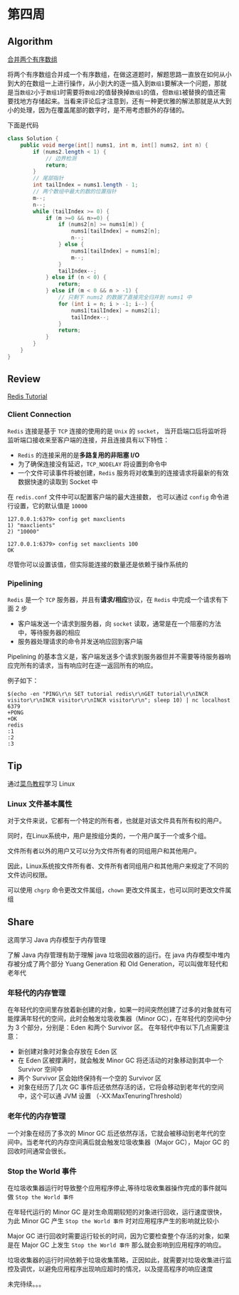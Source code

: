 # 第四周
## Algorithm
[合并两个有序数组](https://leetcode-cn.com/explore/interview/card/top-interview-quesitons-in-2018/261/before-you-start/1109/)

将两个有序数组合并成一个有序数组，在做这道题时，解题思路一直放在如何从小到大的在数组一上进行操作，从小到大的逐一插入到`数组1`要解决一个问题，那就是当`数组2`小于`数组1`时需要将`数组2`的值替换掉`数组1`的值，但`数组1`被替换的值还需要找地方存储起来。当看来评论后才注意到，还有一种更优雅的解法那就是从大到小的处理，因为在覆盖尾部的数字时，是不用考虑额外的存储的。

下面是代码
```java
class Solution {
    public void merge(int[] nums1, int m, int[] nums2, int n) {
        if (nums2.length < 1) {
            // 边界检测
            return;
        }
        // 尾部指针
        int tailIndex = nums1.length - 1;
        // 两个数组中最大的数的位置指针
        m--;
        n--;
        while (tailIndex >= 0) {
            if (m >=0 && n>=0) {
                if (nums2[n] >= nums1[m]) {
                    nums1[tailIndex] = nums2[n];
                    n--;
                } else {
                    nums1[tailIndex] = nums1[m];
                    m--;
                }
                tailIndex--;
            } else if (n < 0) {
                return;
            } else if (m < 0 && n > -1) {
                // 只剩下 nums2 的数据了直接完全归并到 nums1 中
                for (int i = n; i > -1; i--) {
                    nums1[tailIndex] = nums2[i];
                    tailIndex--;
                }
                return;
            }
        }
    }
}
```

## Review
[Redis Tutorial](https://www.tutorialspoint.com/redis/redis_client_connection.htm)

### Client Connection
`Redis` 连接是基于 `TCP` 连接的使用的是 `Unix` 的 `socket`， 当开启端口后将监听将监听端口接收来至客户端的连接，并且连接具有以下特性：
 - `Redis` 的连接采用的是**多路复用的非阻塞 I/O**
 - 为了确保连接没有延迟，`TCP_NODELAY` 将设置到命令中
 - 一个文件可读事件将被创建，`Redis` 服务将对收集到的连接请求将最新的有效数据快速的读取到 Socket 中

在 `redis.conf` 文件中可以配置客户端的最大连接数， 也可以通过 `config` 命令进行设置，它的默认值是 `10000`
```shell
127.0.0.1:6379> config get maxclients
1) "maxclients"
2) "10000"

127.0.0.1:6379> config set maxclients 100
OK
```
尽管你可以设置该值，但实际能连接的数量还是依赖于操作系统的

### Pipelining
`Redis` 是一个 `TCP` 服务器，并且有**请求/相应**协议，在 `Redis` 中完成一个请求有下面 2 步
 - 客户端发送一个请求到服务器，向 `socket` 读取，通常是在一个阻塞的方法中，等待服务器的相应
 - 服务器处理请求的命令并发送响应回到客户端

Pipelining 的基本含义是，客户端发送多个请求到服务器但并不需要等待服务器响应完所有的请求，当有响应时在逐一返回所有的响应。

例子如下：
```shell
$(echo -en "PING\r\n SET tutorial redis\r\nGET tutorial\r\nINCR 
visitor\r\nINCR visitor\r\nINCR visitor\r\n"; sleep 10) | nc localhost 6379  
+PONG 
+OK 
redis 
:1 
:2 
:3 
```

## Tip
通过[菜鸟教程](https://www.runoob.com/linux/linux-file-attr-permission.html)学习 Linux
### Linux 文件基本属性
对于文件来说，它都有一个特定的所有者，也就是对该文件具有所有权的用户。

同时，在Linux系统中，用户是按组分类的，一个用户属于一个或多个组。

文件所有者以外的用户又可以分为文件所有者的同组用户和其他用户。

因此，Linux系统按文件所有者、文件所有者同组用户和其他用户来规定了不同的文件访问权限。

可以使用 `chgrp` 命令更改文件属组，`chown` 更改文件属主，也可以同时更改文件属组


## Share
这周学习 Java 内存模型于内存管理

了解 Java 内存管理有助于理解 java 垃圾回收器的运行。在 java 内存模型中堆内存被分成了两个部分 Yuang Generation 和 Old Generation，可以叫做年轻代和老年代

### 年轻代的内存管理
在年轻代的空间里存放着新创建的对象，如果一时间突然创建了过多的对象就有可能撑满年轻代的空间，此时会触发垃圾收集器（Minor GC），在年轻代的空间中分为 3 个部分，分别是：Eden 和两个 Survivor 区。
在年轻代中有以下几点需要注意：
 - 新创建对象时对象会存放在 Eden 区
 - 在 Eden 区被撑满时，就会触发 Minor GC 将还活动的对象移动到其中一个 Survivor 空间中
 - 两个 Survivor 区会始终保持有一个空的 Survivor 区
 - 对象在经历了几次 GC 事件后还依然存活的话，它将会移动到老年代的空间中，这个可以通 JVM 设置 （-XX:MaxTenuringThreshold）

### 老年代的内存管理
一个对象在经历了多次的 Minor GC 后还依然存活，它就会被移动到老年代的空间中。当老年代的内存空间满后就会触发垃圾收集器（Major GC），Major GC 的回收时间通常会很长。

### Stop the World 事件
在垃圾收集器运行时导致整个应用程序停止,等待垃圾收集器操作完成的事件就叫做 `Stop the World 事件`

在年轻代运行的 Minor GC 是对生命周期较短的对象进行回收，运行速度很快，为此 Minor GC 产生 `Stop the World 事件` 时对应用程序产生的影响就比较小

Major GC 进行回收时需要运行较长的时间，因为它要检查整个存活的对象，如果是在 Major GC 上发生 `Stop the World 事件` 那么就会影响到应用程序的响应。

垃圾收集器的运行时间依赖于垃圾收集策略，正因如此，就需要对垃圾收集进行监控及调优，以避免应用程序出现响应超时的情况，以及提高程序的响应速度


未完待续。。。
